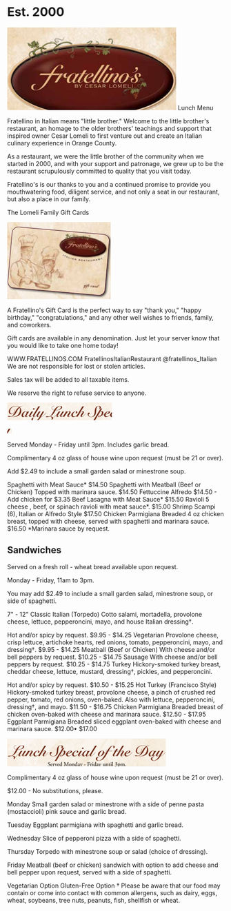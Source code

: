 # Est. 2000

![0_Image_0.Png](0_Image_0.Png) Lunch Menu

Fratellino in Italian means "little brother."
Welcome to the little brother's restaurant, an homage to the older brothers' teachings and support that inspired owner Cesar Lomeli to first venture out and create an Italian culinary experience in Orange County.

As a restaurant, we were the little brother of the community when we started in 2000, and with your support and patronage, we grew up to be the restaurant scrupulously committed to quality that you visit today.

Fratellino's is our thanks to you and a continued promise to provide you mouthwatering food, diligent service, and not only a seat in our restaurant, but also a place in our family.

The Lomeli Family Gift Cards

![0_image_1.png](0_image_1.png)

A Fratellino's Gift Card is the perfect way to say
 "thank you," "happy birthday," "congratulations," 
and any other well wishes to friends, family, and coworkers. 

Gift cards are available in any denomination. Just let your server know that you would like to take one home today!

WWW.FRATELLINOS.COM
FratellinosItalianRestaurant
@fratellinos_Italian We are not responsible for lost or stolen articles.

Sales tax will be added to all taxable items. 

We reserve the right to refuse service to anyone.

![1_image_0.png](1_image_0.png)

![1_image_1.png](1_image_1.png)

Served Monday - Friday until 3pm. Includes garlic bread.

Complimentary 4 oz glass of house wine upon request (must be 21 or over).

Add $2.49 to include a small garden salad or minestrone soup.

Spaghetti with Meat Sauce* $14.50 Spaghetti with Meatball (Beef or Chicken) 
Topped with marinara sauce. $14.50 Fettuccine Alfredo 
$14.50 - Add chicken for $3.35 Beef Lasagna with Meat Sauce* $15.50 Ravioli 5 cheese , beef, or spinach ravioli with meat sauce*. $15.00 Shrimp Scampi (6), Italian or Alfredo Style $17.50 Chicken Parmigiana Breaded 4 oz chicken breast, topped with cheese, served with spaghetti and marinara sauce. $16.50
*Marinara sauce by request. 

## Sandwiches

Served on a fresh roll - wheat bread available upon request.

Monday - Friday, 11am to 3pm.

You may add $2.49 to include a small garden salad, minestrone soup, or side of spaghetti.

7" - 12" Classic Italian (Torpedo)
Cotto salami, mortadella, provolone cheese, lettuce, pepperoncini, mayo, and house Italian dressing†. 

Hot and/or spicy by request. $9.95 - $14.25 Vegetarian Provolone cheese, crisp lettuce, artichoke hearts, red onions, tomato, pepperoncini, mayo, and dressing†. $9.95 - $14.25 Meatball (Beef or Chicken) 
With cheese and/or bell peppers by request. $10.25 - $14.75 Sausage With cheese and/or bell peppers by request. $10.25 - $14.75 Turkey Hickory-smoked turkey breast, cheddar cheese, lettuce, mustard, dressing†, pickles, and pepperoncini. 

Hot and/or spicy by request. $10.50 - $15.25 Hot Turkey (Francisco Style)
Hickory-smoked turkey breast, provolone cheese, a pinch of crushed red pepper, tomato, red onions, oven-baked. Also with lettuce, pepperoncini, dressing†, and mayo. $11.50 - $16.75 Chicken Parmigiana Breaded breast of chicken oven-baked with cheese and marinara sauce. $12.50 - $17.95 Eggplant Parmigiana Breaded sliced eggplant oven-baked with cheese and marinara sauce. $12.00• $17.00

![1_image_2.png](1_image_2.png)

Complimentary 4 oz glass of house wine upon request (must be 21 or over).

$12.00 - No substitutions, please.

Monday Small garden salad or minestrone with a side of penne pasta (mostaccioli) pink sauce and garlic bread. 

Tuesday Eggplant parmigiana with spaghetti and garlic bread. 

Wednesday Slice of pepperoni pizza with a side of spaghetti.

Thursday Torpedo with minestrone soup or salad (choice of dressing).

Friday Meatball (beef or chicken) sandwich with option to add cheese and bell pepper upon request, served with a side of spaghetti.

 Vegetarian Option Gluten-Free Option
† Please be aware that our food may contain or come into contact with common allergens, such as dairy, eggs, wheat, soybeans, tree nuts, peanuts, fish, shellfish or wheat.